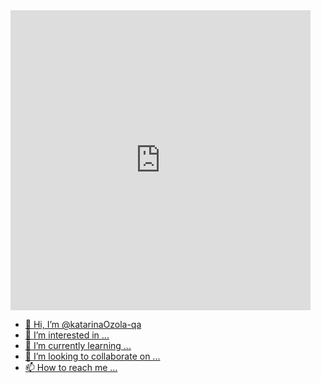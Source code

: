 <iframe src="https://gifer.com/embed/Ao" width=480 height=480.000 frameBorder="0" allowFullScreen></iframe><p><a href="https://gifer.com">



- 👋 Hi, I’m @katarinaOzola-qa
- 👀 I’m interested in ...
- 🌱 I’m currently learning ...
- 💞️ I’m looking to collaborate on ...
- 📫 How to reach me ...

<!---
katarinaOzola-qa/katarinaOzola-qa is a ✨ special ✨ repository because its `README.md` (this file) appears on your GitHub profile.
You can click the Preview link to take a look at your changes.
--->
